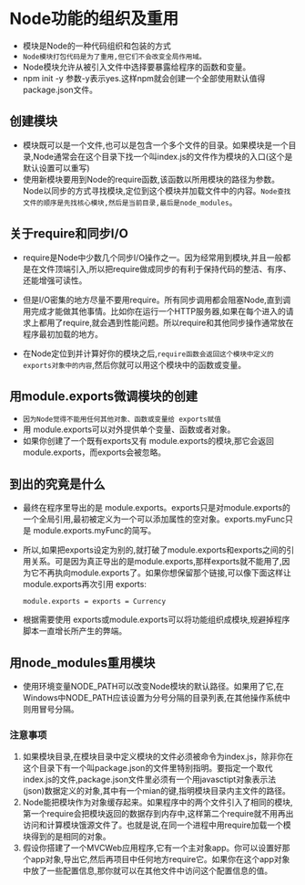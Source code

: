# Node功能的组织及重用
* 模块是Node的一种代码组织和包装的方式
* `Node模块打包代码是为了重用,但它们不会改变全局作用域。`
* Node模块允许从被引入文件中选择要暴露给程序的函数和变量。
* npm init -y 参数-y表示yes.这样npm就会创建一个全部使用默认值得 package.json文件。

## 创建模块
* 模块既可以是一个文件,也可以是包含一个多个文件的目录。如果模块是一个目录,Node通常会在这个目录下找一个叫index.js的文件作为模块的入口(这个是默认设置可以重写)  
* 使用新模块要用到Node的require函数,该函数以所用模块的路径为参数。Node以同步的方式寻找模块,定位到这个模块并加载文件中的内容。`Node查找文件的顺序是先找核心模块,然后是当前目录,最后是node_modules`。

## 关于require和同步I/O 
* require是Node中少数几个同步I/O操作之一。因为经常用到模块,并且一般都是在文件顶端引入,所以把require做成同步的有利于保持代码的整洁、有序、还能增强可读性。
* 但是I/O密集的地方尽量不要用require。所有同步调用都会阻塞Node,直到调用完成才能做其他事情。比如你在运行一个HTTP服务器,如果在每个进入的请求上都用了require,就会遇到性能问题。所以require和其他同步操作通常放在程序最初加载的地方。
  

 * 在Node定位到并计算好你的模块之后,`require函数会返回这个模块中定义的 exports对象中的内容`,然后你就可以用这个模块中的函数或变量。 
## 用module.exports微调模块的创建
* `因为Node觉得不能用任何其他对象、函数或变量给 exports赋值`
* 用 module.exports可以对外提供单个变量、函数或者对象。
* 如果你创建了一个既有exports又有 module.exports的模块,那它会返回module.exports，而exports会被忽略。

## 到出的究竟是什么
* 最终在程序里导出的是 module.exports。exports只是对module.exports的一个全局引用,最初被定义为一个可以添加属性的空对象。exports.myFunc只是 module.exports.myFunc的简写。
* 所以,如果把exports设定为别的,就打破了module.exports和exports之间的引用关系。可是因为真正导出的是module.exports,那样exports就不能用了,因为它不再执向module.exports了。如果你想保留那个链接,可以像下面这样让module.exports再次引用 exports:
  
  ```
  module.exports = exports = Currency
  ```
* 根据需要使用 exports或module.exports可以将功能组织成模块,规避掉程序脚本一直增长所产生的弊端。 
## 用node_modules重用模块  

* 使用环境变量NODE_PATH可以改变Node模块的默认路径。如果用了它,在Windows中NODE_PATH应该设置为分号分隔的目录列表,在其他操作系统中则用冒号分隔。
### 注意事项 
1. 如果模块目录,在模块目录中定义模块的文件必须被命令为index.js，除非你在这个目录下有一个叫package.json的文件里特别指明。要指定一个取代index.js的文件,package.json文件里必须有一个用javasctipt对象表示法(json)数据定义的对象,其中有一个mian的键,指明模块目录内主文件的路径。
2. Node能把模块作为对象缓存起来。如果程序中的两个文件引入了相同的模块,第一个require会把模块返回的数据存到内存中,这样第二个require就不用再出访问和计算模块饿源文件了。也就是说,在同一个进程中用require加载一个模块得到的是相同的对象。
3. 假设你搭建了一个MVCWeb应用程序,它有一个主对象app。你可以设置好那个app对象,导出它,然后再项目中任何地方require它。如果你在这个app对象中放了一些配置信息,那你就可以在其他文件中访问这个配置信息的值。